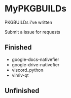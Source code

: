 # MyPKGBUILDs
PKGBUILDs i've written



Submit a issue for requests







## Finished
- google-docs-nativefier
- google-drive-nativefier
- viscord_python
- vimiv-qt


## Unfinished

